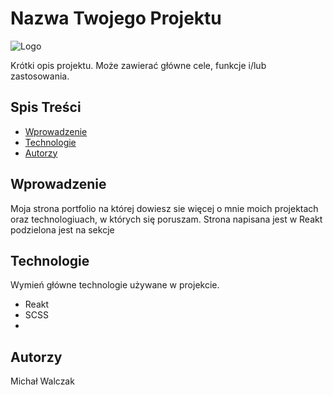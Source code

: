 # Nazwa Twojego Projektu

![Logo](link_do_logo.png) <!-- Dodaj logo projektu, jeśli jest dostępne -->

Krótki opis projektu. Może zawierać główne cele, funkcje i/lub zastosowania.

## Spis Treści

- [Wprowadzenie](#wprowadzenie)
- [Technologie](#technologie)
- [Autorzy](#autorzy)

## Wprowadzenie

Moja strona portfolio na której dowiesz sie więcej o mnie moich projektach oraz technologiuach, w których się poruszam. Strona napisana jest w Reakt podzielona jest na sekcje 

## Technologie

Wymień główne technologie używane w projekcie.

- Reakt
- SCSS
- 

## Autorzy

Michał Walczak
